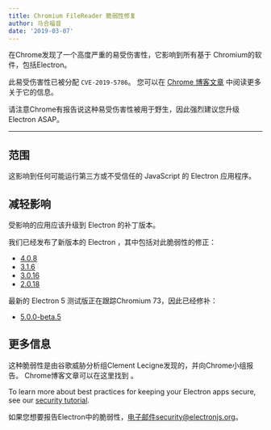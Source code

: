 ```yaml
---
title: Chromium FileReader 脆弱性修复
author: 马合福音
date: '2019-03-07'
---
```


在Chrome发现了一个高度严重的易受伤害性，它影响到所有基于 Chromium的软件，包括Electron。

此易受伤害性已被分配 `CVE-2019-5786`。  您可以在 [Chrome 博客文章](https://chromereleases.googleblog.com/2019/03/stable-channel-update-for-desktop.html) 中阅读更多关于它的信息。

请注意Chrome有报告说这种易受伤害性被用于野生，因此强烈建议您升级 Electron ASAP。

---

## 范围

这影响到任何可能运行第三方或不受信任的 JavaScript 的 Electron 应用程序。

## 减轻影响

受影响的应用应该升级到 Electron 的补丁版本。

我们已经发布了新版本的 Electron ，其中包括对此脆弱性的修正：
  * [4.0.8](https://github.com/electron/electron/releases/tag/v4.0.8)
  * [3.1.6](https://github.com/electron/electron/releases/tag/v3.1.6)
  * [3.0.16](https://github.com/electron/electron/releases/tag/v3.0.16)
  * [2.0.18](https://github.com/electron/electron/releases/tag/v2.0.18)

最新的 Electron 5 测试版正在跟踪Chromium 73，因此已经修补：
  * [5.0.0-beta.5](https://github.com/electron/electron/releases/tag/v5.0.0-beta.5)

## 更多信息

这种脆弱性是由谷歌威胁分析组Clement Lecigne发现的，并向Chrome小组报告。  Chrome博客文章可以在这里找到 [](https://chromereleases.googleblog.com/2019/03/stable-channel-update-for-desktop.html)。

To learn more about best practices for keeping your Electron apps secure, see our [security tutorial][].

如果您想要报告Electron中的脆弱性，电子邮件security@electronjs.org。

[security tutorial]: https://electronjs.org/docs/tutorial/security

